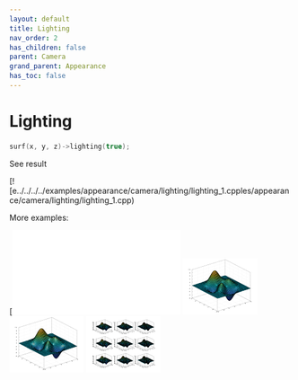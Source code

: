 ```yaml
---
layout: default
title: Lighting
nav_order: 2
has_children: false
parent: Camera
grand_parent: Appearance
has_toc: false
---
```

# Lighting

```cpp
surf(x, y, z)->lighting(true);
```


See result

[![e../../../../examples/appearance/camera/lighting/lighting_1.cpples/appearance/camera/lighting/lighting_1.cpp)

More examples:
    
[![e........../../../../examples/appearance/camera/lighting/lighting_6.cppes/appearance/camera/lighting/lighting_3_thumb.png)](examples/appearance/camera/lighting/lighting_3.cpp)  [![example_lighting_4](docs/examples/appearance/camera/lighting/lighting_4_thumb.png)](examples/appearance/camera/lighting/lighting_4.cpp)  [![example_lighting_5](docs/examples/appearance/camera/lighting/lighting_5_thumb.png)](examples/appearance/camera/lighting/lighting_5.cpp)  [![example_lighting_6](docs/examples/appearance/camera/lighting/lighting_6_thumb.png)](examples/appearance/camera/lighting/lighting_6.cpp)

  


